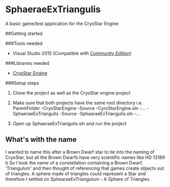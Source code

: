 # SphaeraeExTriangulis
A basic game/test application for the CryoStar Engine

##Getting started

###Tools needed
* Visual Studio 2015 (Compatible with [Community Edition](https://www.visualstudio.com/en-us/products/visual-studio-community-vs.aspx))

###Libraries needed
* [CryoStar Engine](https://github.com/Siberias/CryoStarEngine)

###Setup steps

1. Clone the project as well as the CryoStar engine project
2. Make sure that both projects have the same root directory
   i.e.
   ParentFolder
     -CryoStarEngine
       -Source
       -CyroStarEngine.sln
       -...
    -SphaeraeExTriangulis
       -Source
       -SphaeraeExTriangulis.sln
       -...
       
3. Open up SphaeraeExTriangulis.sln and run the project

## What's with the name
I wanted to name this after a Brown Dwarf star to tie into the naming of CryoStar, but all the Brown Dwarfs have very scientific names like HD 13189 b
So I took the name of a constellation containing a Brown Dwarf, 'Triangulum' and then thought of referencing that games create objects out of triangles. 
A sphere made of triangles could represent a Star and therefore I settled on SphearaeExTriangulum - A Sphere of Triangles
